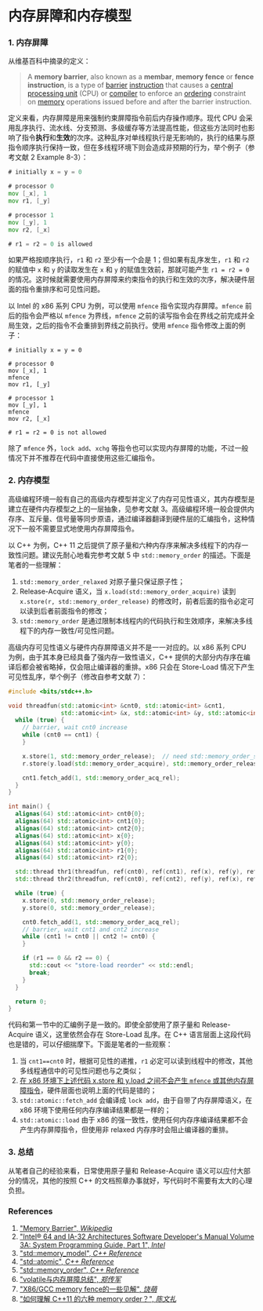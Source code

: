 # 内存屏障和内存模型

### 1. 内存屏障

从维基百科中摘录的定义：

> A **memory barrier**, also known as a **membar**, **memory fence** or **fence instruction**, is a type of [barrier](https://en.wikipedia.org/wiki/Barrier_(computer_science)) [instruction](https://en.wikipedia.org/wiki/Instruction_(computer_science)) that causes a [central processing unit](https://en.wikipedia.org/wiki/Central_processing_unit) (CPU) or [compiler](https://en.wikipedia.org/wiki/Compiler) to enforce an [ordering](https://en.wikipedia.org/wiki/Memory_ordering) constraint on [memory](https://en.wikipedia.org/wiki/Random-access_memory) operations issued before and after the barrier instruction.

定义来看，内存屏障是用来强制约束屏障指令前后内存操作顺序。现代 CPU 会采用乱序执行、流水线、分支预测、多级缓存等方法提高性能，但这些方法同时也影响了指令**执行**和**生效**的次序。这种乱序对单线程执行是无影响的，执行的结果与原指令顺序执行保持一致，但在多线程环境下则会造成非预期的行为，举个例子（参考文献 2 Example 8-3）：

```asm
# initially x = y = 0

# processor 0
mov [_x], 1
mov r1, [_y]

# processor 1
mov [_y], 1
mov r2, [_x]

# r1 = r2 = 0 is allowed
```

如果严格按顺序执行，`r1` 和 `r2` 至少有一个会是 1；但如果有乱序发生，`r1` 和 `r2` 的赋值中 `x` 和 `y` 的读取发生在 `x` 和 `y` 的赋值生效前，那就可能产生 `r1 = r2 = 0` 的情况。这时候就需要使用内存屏障来约束指令的执行和生效的次序，解决硬件层面的指令重排序和可见性问题。

以 Intel 的 x86 系列 CPU 为例，可以使用 `mfence` 指令实现内存屏障。`mfence` 前后的指令会严格以 `mfence` 为界线，`mfence` 之前的读写指令会在界线之前完成并全局生效，之后的指令不会重排到界线之前执行。使用 `mfence` 指令修改上面的例子：

```assembly
# initially x = y = 0

# processor 0
mov [_x], 1
mfence
mov r1, [_y]

# processor 1
mov [_y], 1
mfence
mov r2, [_x]

# r1 = r2 = 0 is not allowed
```

除了 `mfence` 外，`lock add`、`xchg` 等指令也可以实现内存屏障的功能，不过一般情况下并不推荐在代码中直接使用这些汇编指令。

### 2. 内存模型

高级编程环境一般有自己的高级内存模型并定义了内存可见性语义，其内存模型是建立在硬件内存模型之上的一层抽象，见参考文献 3。高级编程环境一般会提供内存序、互斥量、信号量等同步原语，通过编译器翻译到硬件层的汇编指令，这种情况下一般不需要显式地使用内存屏障指令。

以 C++ 为例，C++ 11 之后提供了原子量和六种内存序来解决多线程下的内存一致性问题。建议先耐心地看完参考文献 5 中 `std::memory_order` 的描述。下面是笔者的一些理解：

1. `std::memory_order_relaxed` 对原子量只保证原子性；
2. Release-Acquire 语义，当 `x.load(std::memory_order_acquire)` 读到 `x.store(r, std::memory_order_release)` 的修改时，前者后面的指令必定可以读到后者前面指令的修改；
3. `std::memory_order` 是通过限制本线程内的代码执行和生效顺序，来解决多线程下的内存一致性/可见性问题。

高级内存可见性语义与硬件内存屏障语义并不是一一对应的。以 x86 系列 CPU 为例，由于其本身已经具备了强内存一致性语义，C++ 提供的大部分内存序在编译后都会被省略掉，仅会阻止编译器的重排。x86 只会在 Store-Load 情况下产生可见性乱序，举个例子（修改自参考文献 7）：

```c++
#include <bits/stdc++.h>

void threadfun(std::atomic<int> &cnt0, std::atomic<int> &cnt1,
               std::atomic<int> &x, std::atomic<int> &y, std::atomic<int> &r) {
  while (true) {
    // barrier, wait cnt0 increase
    while (cnt0 == cnt1) {
    }

    x.store(1, std::memory_order_release);  // need std::memory_order_seq_cst
    r.store(y.load(std::memory_order_acquire), std::memory_order_release);

    cnt1.fetch_add(1, std::memory_order_acq_rel);
  }
}

int main() {
  alignas(64) std::atomic<int> cnt0{0};
  alignas(64) std::atomic<int> cnt1{0};
  alignas(64) std::atomic<int> cnt2{0};
  alignas(64) std::atomic<int> x{0};
  alignas(64) std::atomic<int> y{0};
  alignas(64) std::atomic<int> r1{0};
  alignas(64) std::atomic<int> r2{0};

  std::thread thr1(threadfun, ref(cnt0), ref(cnt1), ref(x), ref(y), ref(r1));
  std::thread thr2(threadfun, ref(cnt0), ref(cnt2), ref(y), ref(x), ref(r2));

  while (true) {
    x.store(0, std::memory_order_release);
    y.store(0, std::memory_order_release);

    cnt0.fetch_add(1, std::memory_order_acq_rel);
    // barrier, wait cnt1 and cnt2 increase
    while (cnt1 != cnt0 || cnt2 != cnt0) {
    }

    if (r1 == 0 && r2 == 0) {
      std::cout << "store-load reorder" << std::endl;
      break;
    }
  }

  return 0;
}
```

代码和第一节中的汇编例子是一致的。即使全部使用了原子量和 Release-Acquire 语义，这里依然会存在 Store-Load 乱序。在 C++ 语言层面上这段代码也是错的，可以仔细揣摩下。下面是笔者的一些观察：

1. 当 `cnt1==cnt0` 时，根据可见性的递推，`r1` 必定可以读到线程中的修改，其他多线程通信中的可见性问题也与之类似；
2. [在 x86 环境下上述代码 x.store 和 y.load 之间不会产生 `mfence` 或其他内存屏障指令](https://godbolt.org/z/n-ZJ3L)，硬件层面也说明上面的代码是错的；
3. `std::atomic::fetch_add` 会编译成 `lock add`，由于自带了内存屏障语义，在 x86 环境下使用任何内存序编译结果都是一样的；
4. `std::atomic::load` 由于 x86 的强一致性，使用任何内存序编译结果都不会产生内存屏障指令，但使用非 relaxed 内存序时会阻止编译器的重排。

### 3. 总结

从笔者自己的经验来看，日常使用原子量和 Release-Acquire 语义可以应付大部分的情况，其他的按照 C++ 的文档照章办事就好，写代码时不需要有太大的心理负担。

### References

1. ["Memory Barrier", *Wikipedia*](https://en.wikipedia.org/wiki/Memory_barrier)
2. ["Intel® 64 and IA-32 Architectures Software Developer's Manual Volume 3A: System Programming Guide, Part 1", *Intel*](https://software.intel.com/content/www/us/en/develop/download/intel-64-and-ia-32-architectures-sdm-volume-3a-system-programming-guide-part-1.html)
3. ["std::memory_model", *C++ Reference*](https://en.cppreference.com/w/cpp/language/memory_model)
4. ["std::atomic", *C++ Reference*](https://en.cppreference.com/w/cpp/atomic/atomic)
5. ["std::memory_order", *C++ Reference*](https://en.cppreference.com/w/cpp/atomic/memory_order)
6. ["volatile与内存屏障总结", *郑传军*](https://zhuanlan.zhihu.com/p/43526907)
7. ["X86/GCC memory fence的一些见解", *饶萌*](https://zhuanlan.zhihu.com/p/41872203)
8. ["如何理解 C++11 的六种 memory order？", *陈文礼*](https://www.zhihu.com/question/24301047/answer/1193956492)

